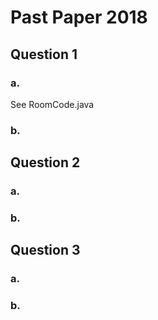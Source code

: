 Past Paper 2018
===============

Question 1
----------

### a.

See RoomCode.java

### b.

Question 2
----------

### a.

### b.

Question 3
----------

### a.

### b.